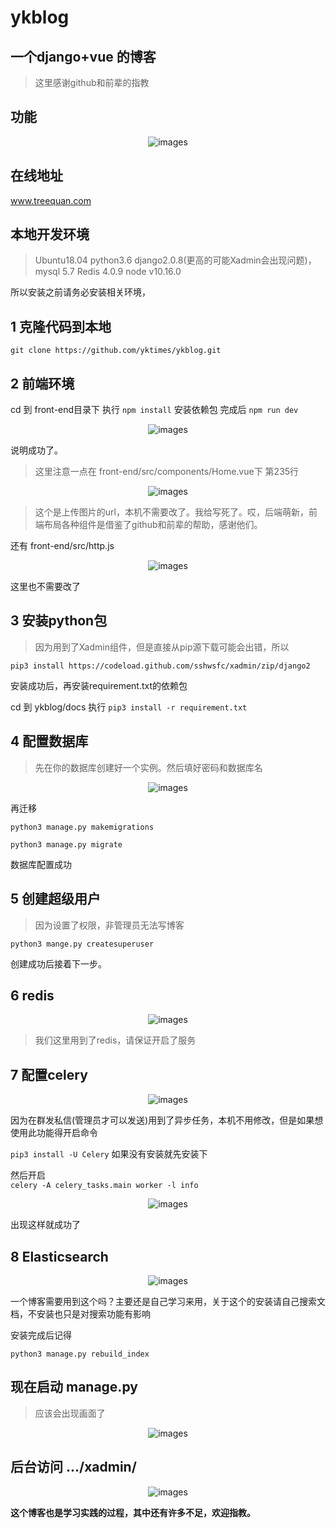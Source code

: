 # ykblog
## 一个django+vue 的博客
>这里感谢github和前辈的指教

## 功能

<p align='center'>
<img src='https://ykblog.oss-cn-beijing.aliyuncs.com/img/博客.png' title='images' style='max-width:600px'></img>
</p>

## 在线地址
www.treequan.com

## 本地开发环境

>Ubuntu18.04 python3.6 django2.0.8(更高的可能Xadmin会出现问题)，
mysql 5.7  Redis 4.0.9 node v10.16.0

所以安装之前请务必安装相关环境，

## 1 克隆代码到本地

```git clone https://github.com/yktimes/ykblog.git```

## 2 前端环境

cd 到 front-end目录下 执行  ```npm install``` 安装依赖包
完成后 
```npm run dev ```
<p align='center'>
<img src='https://ykblog.oss-cn-beijing.aliyuncs.com/img/20190819224144.png' title='images' style='max-width:600px'></img>
</p>
说明成功了。

>这里注意一点在 front-end/src/components/Home.vue下 第235行
<p align='center'>
<img src='https://ykblog.oss-cn-beijing.aliyuncs.com/img/20190819225000.png' title='images' style='max-width:600px'></img>
</p>

>这个是上传图片的url，本机不需要改了。我给写死了。哎，后端萌新，前端布局各种组件是借鉴了github和前辈的帮助，感谢他们。

还有 front-end/src/http.js 
<p align='center'>
<img src='https://ykblog.oss-cn-beijing.aliyuncs.com/img/20190819225008.png' title='images' style='max-width:600px'></img>
</p>

这里也不需要改了

## 3 安装python包

>因为用到了Xadmin组件，但是直接从pip源下载可能会出错，所以

```pip3 install https://codeload.github.com/sshwsfc/xadmin/zip/django2```

安装成功后，再安装requirement.txt的依赖包

cd 到 ykblog/docs 执行
```pip3 install -r requirement.txt```

## 4 配置数据库

>先在你的数据库创建好一个实例。然后填好密码和数据库名
<p align='center'>
<img src='https://ykblog.oss-cn-beijing.aliyuncs.com/img/20190819225012.png' title='images' style='max-width:600px'></img>
</p>

再迁移

```python3 manage.py makemigrations```

```python3 manage.py migrate```

数据库配置成功
## 5 创建超级用户
>因为设置了权限，非管理员无法写博客

```python3 mange.py createsuperuser```

创建成功后接着下一步。

## 6 redis
<p align='center'>
<img src='https://ykblog.oss-cn-beijing.aliyuncs.com/img/20190819225017.png' title='images' style='max-width:600px'></img>
</p>

>我们这里用到了redis，请保证开启了服务

## 7 配置celery
<p align='center'>
<img src='https://ykblog.oss-cn-beijing.aliyuncs.com/img/20190819225021.png' title='images' style='max-width:600px'></img>
</p>

因为在群发私信(管理员才可以发送)用到了异步任务，本机不用修改，但是如果想使用此功能得开启命令

```pip3 install -U Celery```
如果没有安装就先安装下

然后开启  
```celery -A celery_tasks.main worker -l info```
<p align='center'>
<img src='https://ykblog.oss-cn-beijing.aliyuncs.com/img/20190819225026.png' title='images' style='max-width:600px'></img>
</p>
出现这样就成功了


## 8 Elasticsearch
<p align='center'>
<img src='https://ykblog.oss-cn-beijing.aliyuncs.com/img/20190819225035.png' title='images' style='max-width:600px'></img>
</p>

一个博客需要用到这个吗？主要还是自己学习来用，关于这个的安装请自己搜索文档，不安装也只是对搜索功能有影响

安装完成后记得

```python3 manage.py rebuild_index```

## 现在启动 manage.py
> 应该会出现画面了

<p align='center'>
<img src='https://ykblog.oss-cn-beijing.aliyuncs.com/img/20190819225041.png'
 title='images' style='max-width:600px'></img>
</p>



## 后台访问 .../xadmin/

<p align='center'>
<img src='https://ykblog.oss-cn-beijing.aliyuncs.com/img/20190819225047.png'
 title='images' style='max-width:600px'></img>
</p>


**这个博客也是学习实践的过程，其中还有许多不足，欢迎指教。**
